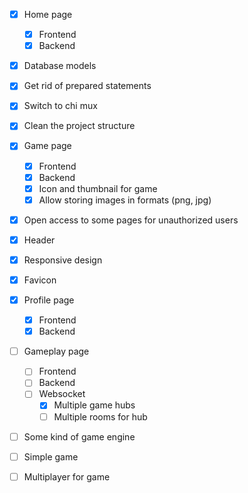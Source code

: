 - [X] Home page
    - [X] Frontend
    - [X] Backend

- [X] Database models
- [X] Get rid of prepared statements
- [X] Switch to chi mux
- [X] Clean the project structure

- [X] Game page
    - [X] Frontend
    - [X] Backend
    - [X] Icon and thumbnail for game
    - [X] Allow storing images in formats (png, jpg)

- [X] Open access to some pages for unauthorized users
- [X] Header
- [X] Responsive design
- [X] Favicon

- [X] Profile page
    - [X] Frontend
    - [X] Backend

- [ ] Gameplay page
    - [ ] Frontend
    - [ ] Backend
    - [ ] Websocket
        - [X] Multiple game hubs
        - [ ] Multiple rooms for hub

- [ ] Some kind of game engine

- [ ] Simple game

- [ ] Multiplayer for game